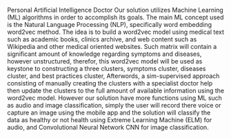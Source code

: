 Personal Artificial Intelligence Doctor Our solution utilizes Machine Learning (ML) algorithms in order to accomplish its goals. The main ML concept used is the Natural Language Processing (NLP), specifically word embedding word2vec method. The idea is to build a word2vec model using medical text such as academic books, clinics archive, and web content such as Wikipedia and other medical oriented websites. Such matrix will contain a significant amount of knowledge regarding symptoms and diseases, however unstructured, therefor, this word2vec model will be used as keystone to constructing a three clusters, symptoms cluster, diseases cluster, and best practices cluster, Afterwords, a sim-supervised approach consisting of manually creating the clusters with a specialist doctor help then update the clusters to the full amount of available information using the word2vec model. However our solution have more functions using ML such as audio and image classification, simply the user will record there voice or capture an image using the mobile app and the solution will classify the data as healthy or not health using Extreme Learning Machine (ELM) for audio, and Convolutional Neural Network CNN for image classification.
